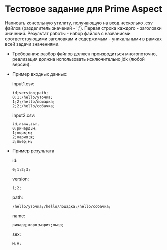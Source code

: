 # Тестовое задание для Prime Aspect

Написать консольную утилиту, получающую на вход несколько .csv файлов (разделитель значений - ';').
Первая строка каждого - заголовки значений. Результат работы - набор файлов с названиями соответствующими заголовкам и содержимым - уникальными в рамках всей задачи значениями.

* Требования: 
разбор файлов должен производиться многопоточно, реализация должна использовать исключительно jdk (любой версии).

* Пример входных данных: 

  input1.csv:

      id;version;path;
      0;1;/hello/уточка;
      1;2;/hello/лошадка;
      2;2;/hello/собачка;
      
  input2.csv:
  
      id;name;sex;
      0;ричард;м;
      1;жорж;м;
      2;мария;ж;
      3;пьер;м;

* Пример результата 

  id:
  
      0;1;2;3;
      
  version:

      1;2;
      
  path:

      /hello/уточка;/hello/лошадка;/hello/собачка;
      
  name:
  
      ричард;жорж;мария;пьер;
      
  sex:
  
      м;ж;
